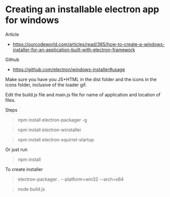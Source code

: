 # Creating an installable electron app for windows


Article
- https://ourcodeworld.com/articles/read/365/how-to-create-a-windows-installer-for-an-application-built-with-electron-framework

Github
- https://github.com/electron/windows-installer#usage

Make sure you have you JS+HTML in the dist folder
and the icons in the icons folder, inclusive of the loader gif.

Edit the build.js file and main.js file for name of application and location of files.

Steps
> npm install electron-packager -g

> npm install electron-winstaller

> npm install electron-squirrel-startup

Or just run 
> npm install

To create installer
> electron-packager . --platform=win32 --arch=x64 <app name> 

> node build.js
